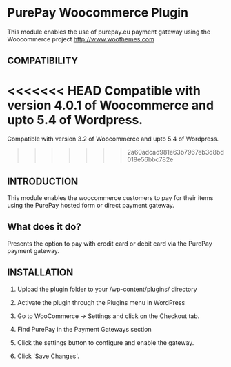 PurePay Woocommerce Plugin
==============

This module enables the use of purepay.eu payment gateway using the Woocommerce project http://www.woothemes.com

COMPATIBILITY
------------

<<<<<<< HEAD
Compatible with version 4.0.1 of Woocommerce and upto 5.4 of Wordpress. 
=======
Compatible with version 3.2 of Woocommerce and upto 5.4 of Wordpress. 
>>>>>>> 2a60adcad981e63b7967eb3d8bd018e56bbc782e

INTRODUCTION
------------

This module enables the woocommerce customers to pay for their items using the PurePay hosted form or direct payment gateway.

What does it do?
----------------
Presents the option to pay with credit card or debit card via the PurePay payment gateway.


INSTALLATION
------------

1. Upload the plugin folder to your /wp-content/plugins/ directory

2. Activate the plugin through the Plugins menu in WordPress

3. Go to WooCommerce -> Settings and click on the Checkout tab.

4. Find PurePay in the Payment Gateways section

5. Click the settings button to configure and enable the gateway.

6. Click 'Save Changes'.
